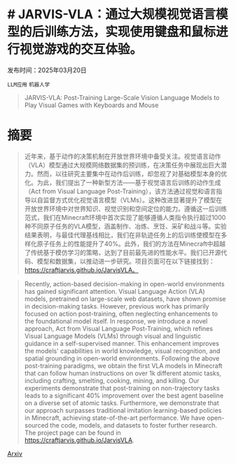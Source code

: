 # # JARVIS-VLA：通过大规模视觉语言模型的后训练方法，实现使用键盘和鼠标进行视觉游戏的交互体验。

发布时间：2025年03月20日

`LLM应用` `机器人学`

> JARVIS-VLA: Post-Training Large-Scale Vision Language Models to Play Visual Games with Keyboards and Mouse

# 摘要

> 近年来，基于动作的决策机制在开放世界环境中备受关注。视觉语言动作（VLA）模型通过大规模网络数据集的预训练，在决策任务中展现出巨大潜力。然而，以往研究主要集中在动作后训练，却忽视了对基础模型本身的优化。为此，我们提出了一种新型方法——基于视觉语言后训练的动作生成（Act from Visual Language Post-Training），该方法通过视觉和语言指导以自监督方式优化视觉语言模型（VLMs）。这种改进显著提升了模型在开放世界环境中对世界知识、视觉识别和空间定位的能力。遵循这一后训练范式，我们在Minecraft环境中首次实现了能够遵循人类指令执行超过1000种不同原子任务的VLA模型，涵盖制作、冶炼、烹饪、采矿和战斗等。实验结果表明，与最佳代理基线相比，我们在非轨迹任务上的后训练使模型在多样化原子任务上的性能提升了40%。此外，我们的方法在Minecraft中超越了传统基于模仿学习的策略，达到了目前最先进的性能水平。我们已开源代码、模型和数据集，以推动进一步研究。项目页面可在以下链接找到：https://craftjarvis.github.io/JarvisVLA。

> Recently, action-based decision-making in open-world environments has gained significant attention. Visual Language Action (VLA) models, pretrained on large-scale web datasets, have shown promise in decision-making tasks. However, previous work has primarily focused on action post-training, often neglecting enhancements to the foundational model itself. In response, we introduce a novel approach, Act from Visual Language Post-Training, which refines Visual Language Models (VLMs) through visual and linguistic guidance in a self-supervised manner. This enhancement improves the models' capabilities in world knowledge, visual recognition, and spatial grounding in open-world environments. Following the above post-training paradigms, we obtain the first VLA models in Minecraft that can follow human instructions on over 1k different atomic tasks, including crafting, smelting, cooking, mining, and killing. Our experiments demonstrate that post-training on non-trajectory tasks leads to a significant 40% improvement over the best agent baseline on a diverse set of atomic tasks. Furthermore, we demonstrate that our approach surpasses traditional imitation learning-based policies in Minecraft, achieving state-of-the-art performance. We have open-sourced the code, models, and datasets to foster further research. The project page can be found in https://craftjarvis.github.io/JarvisVLA.

[Arxiv](https://arxiv.org/abs/2503.16365)